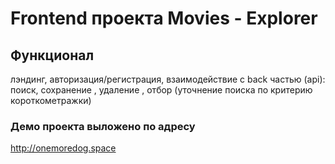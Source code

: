 # Frontend проекта Movies - Explorer

## Функционал
лэндинг, авторизация/регистрация,  взаимодействие с back частью (api): поиск, сохранение , удаление , отбор (уточнение поиска по критерию короткометражки) 

### Демо проекта выложено по адресу 
http://onemoredog.space

